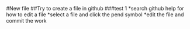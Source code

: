 #New file
##Try to create a file in github
###test 1
*search github help for how to edit a file
*select a file and click the pend symbol
*edit the file and commit the work
